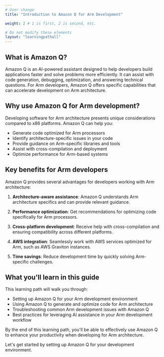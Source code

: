```yaml
---
# User change
title: "Introduction to Amazon Q for Arm Development"

weight: 2 # 1 is first, 2 is second, etc.

# Do not modify these elements
layout: "learningpathall"
---
```


## What is Amazon Q?

Amazon Q is an AI-powered assistant designed to help developers build applications faster and solve problems more efficiently. It can assist with code generation, debugging, optimization, and answering technical questions. For Arm developers, Amazon Q offers specific capabilities that can accelerate development on Arm architecture.

## Why use Amazon Q for Arm development?

Developing software for Arm architecture presents unique considerations compared to x86 platforms. Amazon Q can help you:

- Generate code optimized for Arm processors
- Identify architecture-specific issues in your code
- Provide guidance on Arm-specific libraries and tools
- Assist with cross-compilation and deployment
- Optimize performance for Arm-based systems

## Key benefits for Arm developers

Amazon Q provides several advantages for developers working with Arm architecture:

1. **Architecture-aware assistance**: Amazon Q understands Arm architecture specifics and can provide relevant guidance.

2. **Performance optimization**: Get recommendations for optimizing code specifically for Arm processors.

3. **Cross-platform development**: Receive help with cross-compilation and ensuring compatibility across different platforms.

4. **AWS integration**: Seamlessly work with AWS services optimized for Arm, such as AWS Graviton instances.

5. **Time savings**: Reduce development time by quickly solving Arm-specific challenges.

## What you'll learn in this guide

This learning path will walk you through:

- Setting up Amazon Q for your Arm development environment
- Using Amazon Q to generate and optimize code for Arm architecture
- Troubleshooting common Arm development issues with Amazon Q
- Best practices for leveraging AI assistance in your Arm development workflow

By the end of this learning path, you'll be able to effectively use Amazon Q to enhance your productivity when developing for Arm architecture.

Let's get started by setting up Amazon Q for your development environment.
